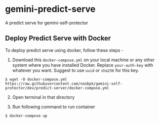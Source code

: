 # gemini-predict-serve
A predict serve for gemini-self-protector

## Deploy Predict Serve with Docker

To deploy predict serve using docker, follow these steps -

1. Download this `docker-compose.yml` on your local machine or any other system where you have installed Docker. Replace `your-auth-key` with whatever you want. Suggest to use `uuid` or `sha256` for this key.

```
$ wget -O docker-compose.yml https://raw.githubusercontent.com/noobpk/gemini-self-protector/dev/predict-server/docker-compose.yml
```
2. Open terminal in that directory

3. Run following command to run container

```
$ docker-compose up
```